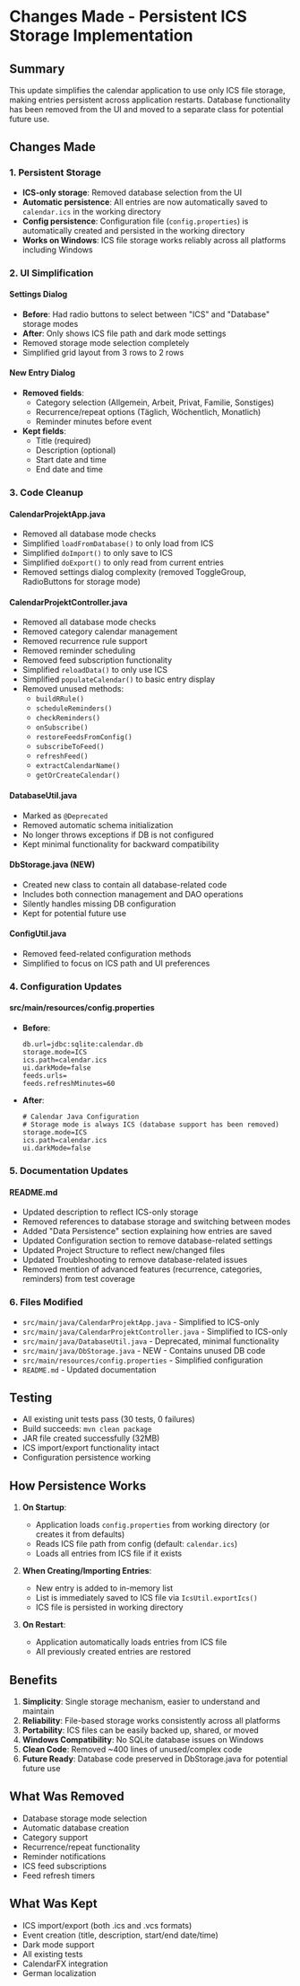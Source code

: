 # Changes Made - Persistent ICS Storage Implementation

## Summary
This update simplifies the calendar application to use only ICS file storage, making entries persistent across application restarts. Database functionality has been removed from the UI and moved to a separate class for potential future use.

## Changes Made

### 1. Persistent Storage
- **ICS-only storage**: Removed database selection from the UI
- **Automatic persistence**: All entries are now automatically saved to `calendar.ics` in the working directory
- **Config persistence**: Configuration file (`config.properties`) is automatically created and persisted in the working directory
- **Works on Windows**: ICS file storage works reliably across all platforms including Windows

### 2. UI Simplification

#### Settings Dialog
- **Before**: Had radio buttons to select between "ICS" and "Database" storage modes
- **After**: Only shows ICS file path and dark mode settings
- Removed storage mode selection completely
- Simplified grid layout from 3 rows to 2 rows

#### New Entry Dialog
- **Removed fields**:
  - Category selection (Allgemein, Arbeit, Privat, Familie, Sonstiges)
  - Recurrence/repeat options (Täglich, Wöchentlich, Monatlich)
  - Reminder minutes before event
- **Kept fields**:
  - Title (required)
  - Description (optional)
  - Start date and time
  - End date and time

### 3. Code Cleanup

#### CalendarProjektApp.java
- Removed all database mode checks
- Simplified `loadFromDatabase()` to only load from ICS
- Simplified `doImport()` to only save to ICS
- Simplified `doExport()` to only read from current entries
- Removed settings dialog complexity (removed ToggleGroup, RadioButtons for storage mode)

#### CalendarProjektController.java
- Removed all database mode checks
- Removed category calendar management
- Removed recurrence rule support
- Removed reminder scheduling
- Removed feed subscription functionality
- Simplified `reloadData()` to only use ICS
- Simplified `populateCalendar()` to basic entry display
- Removed unused methods:
  - `buildRRule()`
  - `scheduleReminders()`
  - `checkReminders()`
  - `onSubscribe()`
  - `restoreFeedsFromConfig()`
  - `subscribeToFeed()`
  - `refreshFeed()`
  - `extractCalendarName()`
  - `getOrCreateCalendar()`

#### DatabaseUtil.java
- Marked as `@Deprecated`
- Removed automatic schema initialization
- No longer throws exceptions if DB is not configured
- Kept minimal functionality for backward compatibility

#### DbStorage.java (NEW)
- Created new class to contain all database-related code
- Includes both connection management and DAO operations
- Silently handles missing DB configuration
- Kept for potential future use

#### ConfigUtil.java
- Removed feed-related configuration methods
- Simplified to focus on ICS path and UI preferences

### 4. Configuration Updates

#### src/main/resources/config.properties
- **Before**:
  ```properties
  db.url=jdbc:sqlite:calendar.db
  storage.mode=ICS
  ics.path=calendar.ics
  ui.darkMode=false
  feeds.urls=
  feeds.refreshMinutes=60
  ```
- **After**:
  ```properties
  # Calendar Java Configuration
  # Storage mode is always ICS (database support has been removed)
  storage.mode=ICS
  ics.path=calendar.ics
  ui.darkMode=false
  ```

### 5. Documentation Updates

#### README.md
- Updated description to reflect ICS-only storage
- Removed references to database storage and switching between modes
- Added "Data Persistence" section explaining how entries are saved
- Updated Configuration section to remove database-related settings
- Updated Project Structure to reflect new/changed files
- Updated Troubleshooting to remove database-related issues
- Removed mention of advanced features (recurrence, categories, reminders) from test coverage

### 6. Files Modified
- `src/main/java/CalendarProjektApp.java` - Simplified to ICS-only
- `src/main/java/CalendarProjektController.java` - Simplified to ICS-only
- `src/main/java/DatabaseUtil.java` - Deprecated, minimal functionality
- `src/main/java/DbStorage.java` - NEW - Contains unused DB code
- `src/main/resources/config.properties` - Simplified configuration
- `README.md` - Updated documentation

## Testing
- All existing unit tests pass (30 tests, 0 failures)
- Build succeeds: `mvn clean package`
- JAR file created successfully (32MB)
- ICS import/export functionality intact
- Configuration persistence working

## How Persistence Works
1. **On Startup**: 
   - Application loads `config.properties` from working directory (or creates it from defaults)
   - Reads ICS file path from config (default: `calendar.ics`)
   - Loads all entries from ICS file if it exists

2. **When Creating/Importing Entries**:
   - New entry is added to in-memory list
   - List is immediately saved to ICS file via `IcsUtil.exportIcs()`
   - ICS file is persisted in working directory

3. **On Restart**:
   - Application automatically loads entries from ICS file
   - All previously created entries are restored

## Benefits
1. **Simplicity**: Single storage mechanism, easier to understand and maintain
2. **Reliability**: File-based storage works consistently across all platforms
3. **Portability**: ICS files can be easily backed up, shared, or moved
4. **Windows Compatibility**: No SQLite database issues on Windows
5. **Clean Code**: Removed ~400 lines of unused/complex code
6. **Future Ready**: Database code preserved in DbStorage.java for potential future use

## What Was Removed
- Database storage mode selection
- Automatic database creation
- Category support
- Recurrence/repeat functionality
- Reminder notifications
- ICS feed subscriptions
- Feed refresh timers

## What Was Kept
- ICS import/export (both .ics and .vcs formats)
- Event creation (title, description, start/end date/time)
- Dark mode support
- All existing tests
- CalendarFX integration
- German localization
